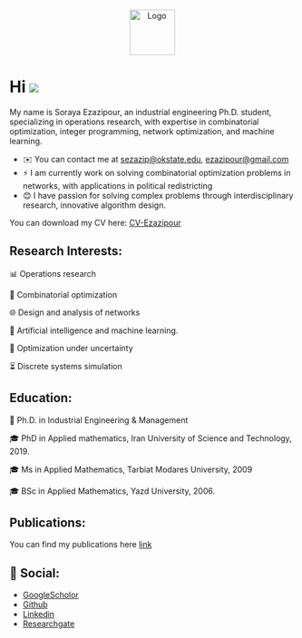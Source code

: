 <br/>
<p align="center">
  <a href="https://github.com/ShaanCoding/ReadME-Generator">
    <img src="images/logo.png" alt="Logo" width="80" height="80">
  </a>


Hi ![](https://user-images.githubusercontent.com/18350557/176309783-0785949b-9127-417c-8b55-ab5a4333674e.gif) 
========================================================================================================================================

My name is Soraya Ezazipour, an industrial engineering Ph.D. student, specializing in operations research, with expertise in combinatorial optimization, integer programming, network optimization, and machine learning.

* ✉️  You can contact me at sezazip@okstate.edu, ezazipour@gmail.com
* ⚡  I am currently work on solving combinatorial optimization problems in networks, with applications in political redistricting
* 😊  I have passion for solving complex problems through interdisciplinary research, innovative algorithm design.

You can download my CV here: [CV-Ezazipour](https://github.com/SorayaEzazipour/SorayaEzazipour.github.io/blob/master/Soraya_new_CV%20(1).pdf)


 Research Interests:
---

📊 Operations research

🧩 Combinatorial optimization

🌐 Design and analysis of networks

🤖  Artificial intelligence and machine learning.

🎲 Optimization under uncertainty

⏳ Discrete systems simulation



  Education:
---
📖 Ph.D. in Industrial Engineering & Management

🎓  PhD in Applied mathematics, Iran University of Science and Technology, 2019.
  

🎓  Ms in Applied Mathematics, Tarbiat Modares University, 2009
  

🎓  BSc in Applied Mathematics, Yazd University, 2006.


 Publications:
---
You can find my publications here [link](https://scholar.google.com/citations?user=CgtEausAAAAJ&hl=en)

👥 Social:
---
- [GoogleScholor](https://scholar.google.com/citations?user=CgtEausAAAAJ&hl=en)
- [Github](https://github.com/SorayaEzazipour)
- [Linkedin](https://www.linkedin.com/in/soraya-ezazipour-6630b732/)
- [Researchgate](https://www.researchgate.net/profile/Soraya-Ezazipour)
